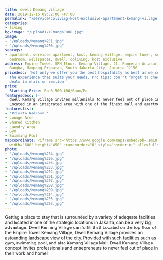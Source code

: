 ```yaml
---
title: dwell Kemang Village
date: 2019-12-16 09:52:00 +07:00
permalink: "/service/coliving-kost-exclusive-apartement-kemang-village-jakarta.html"
categories:
- living
bg-image: "/uploads/KEmang%20BG.jpg"
image:
- "/uploads/Kemang%201.jpg"
- "/uploads/Kemang%206.jpg"
seotags:
- apartment, serviced apartment, kost, kemang village, empire tower, south, jakarta,
  bedroom, wellspaces, dwell, coliving, kost exclusive
address: Empire Tower, SPH Floor, Kemang Village, Jl. Pangeran Antasari No.36, RT.12/RW.5,
  Bangka, Mampang Prapatan, South Jakarta City, Jakarta 12150
pricedesc: 'Not only we offer you the best hospitality as best as we could, but also
  the experience that suits your needs. Pro tips: don''t forget to check out our special
  deals in whats on section!'
price:
  Starting Price: Rp 6.500.000/Room/Mo
featuresdesc: |-
  dwell Kemang village invites millenials to never feel out of place in their work and home. Modern and practically furnished private rooms and bathrooms for your leisure with the best value.
  Located in an integrated area with one of the finest mall and apartment complex in South Jakarta. Let us be your home and help you through your productive and creative days.
featureslist:
- 'Private Bedroom '
- Lounge Area
- Shared Kitchen
- Laundry Area
- Gym
- Swimming Pool
mapcoordinate: <iframe src="https://www.google.com/maps/embed?pb=!1m18!1m12!1m3!1d3966.0130034362137!2d106.81032154978473!3d-6.262016763026187!2m3!1f0!2f0!3f0!3m2!1i1024!2i768!4f13.1!3m3!1m2!1s0x2e69f18165ce740f%3A0x91fd6d1a04f3fbbc!2sEmpire%20Tower!5e0!3m2!1sen!2sid!4v1576553422497!5m2!1sen!2sid"
  width="600" height="450" frameborder="0" style="border:0;" allowfullscreen=""></iframe>
photo:
- "/uploads/Kemang%204.jpg"
- "/uploads/Kemang%206.jpg"
- "/uploads/Kemang%205.jpg"
- "/uploads/Kemang%203.jpg"
- "/uploads/Kemang%202.jpg"
- "/uploads/Kemang%201.jpg"
- "/uploads/Kemang%207.jpg"
- "/uploads/Kemang%208.jpg"
- "/uploads/Kemang%209.jpg"
- "/uploads/Kemang%204.jpg"
- "/uploads/Kemang%205.jpg"
- "/uploads/Kemang%203.jpg"
---
```


Getting a place to stay that is surrounded by a variety of adequate facilities and located in one of the strategic locations in Jakarta, can be a very big advantage. Dwell Kemang Village can fulfill that! Located on the top floor of the Empire Tower Kemang Village, Dwell Kemang Village provides an astounding landscape view of the city. Provided with such facilities such as gym, swimming pool, and also Kemang Village Mall. Dwell Kemang Village concept invites professionals and entrepreneurs to never feel out of place in their work and home!